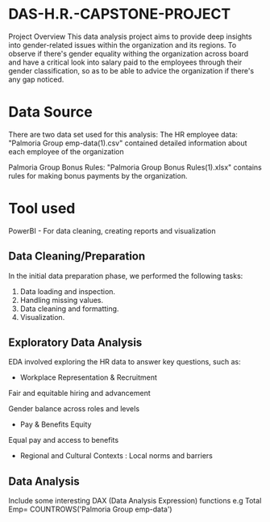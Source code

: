 # DAS-H.R.-CAPSTONE-PROJECT

Project Overview
This data analysis project aims to provide deep insights into gender-related issues within the organization and its regions. To observe if there's gender equality withing the organization across board and have a critical look into salary paid to the employees through their gender classification, so as to be able to advice the organization if there's any gap noticed.

# Data Source
There are two data set used for this analysis: The HR employee data: "Palmoria Group emp-data(1).csv" contained detailed information about each employee of the organization

Palmoria Group Bonus Rules: "Palmoria Group Bonus Rules(1).xlsx" contains rules for making bonus payments by the organization.

# Tool used
PowerBI - For data cleaning, creating reports and visualization

## Data Cleaning/Preparation
In the initial data preparation phase, we performed the following tasks:

1. Data loading and inspection.
2. Handling missing values.
3. Data cleaning and formatting.
4. Visualization.

## Exploratory Data Analysis
EDA involved exploring the HR data to answer key questions, such as:

- Workplace Representation & Recruitment

 Fair and equitable hiring and advancement
 
 Gender balance across roles and levels

- Pay & Benefits Equity

Equal pay and access to benefits
- Regional and Cultural Contexts : Local norms and barriers

## Data Analysis
Include some interesting DAX (Data Analysis Expression) functions e.g
Total Emp= COUNTROWS('Palmoria Group emp-data')
